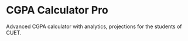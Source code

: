 # CGPA Calculator Pro
Advanced CGPA calculator with analytics, projections for the students of CUET.
